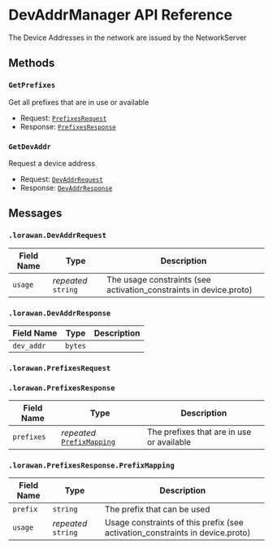 # DevAddrManager API Reference

The Device Addresses in the network are issued by the NetworkServer

## Methods

### `GetPrefixes`

Get all prefixes that are in use or available

- Request: [`PrefixesRequest`](#lorawanprefixesrequest)
- Response: [`PrefixesResponse`](#lorawanprefixesrequest)

### `GetDevAddr`

Request a device address

- Request: [`DevAddrRequest`](#lorawandevaddrrequest)
- Response: [`DevAddrResponse`](#lorawandevaddrrequest)

## Messages

### `.lorawan.DevAddrRequest`

| Field Name | Type | Description |
| ---------- | ---- | ----------- |
| `usage` | _repeated_ `string` | The usage constraints (see activation_constraints in device.proto) |

### `.lorawan.DevAddrResponse`

| Field Name | Type | Description |
| ---------- | ---- | ----------- |
| `dev_addr` | `bytes` |  |

### `.lorawan.PrefixesRequest`

### `.lorawan.PrefixesResponse`

| Field Name | Type | Description |
| ---------- | ---- | ----------- |
| `prefixes` | _repeated_ [`PrefixMapping`](#lorawanprefixesresponseprefixmapping) | The prefixes that are in use or available |

### `.lorawan.PrefixesResponse.PrefixMapping`

| Field Name | Type | Description |
| ---------- | ---- | ----------- |
| `prefix` | `string` | The prefix that can be used |
| `usage` | _repeated_ `string` | Usage constraints of this prefix (see activation_constraints in device.proto) |

